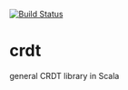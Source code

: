 [![Build Status](https://travis-ci.org/AurelPaulovic/crdt.svg?branch=develop)](https://travis-ci.org/AurelPaulovic/crdt)

crdt
====

general CRDT library in Scala
